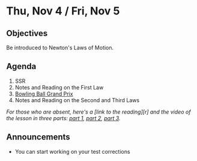 Thu, Nov 4 / Fri, Nov 5
=====================  
  
Objectives  
------------  
Be introduced to Newton's Laws of Motion.  
  
Agenda    
---------    

1. SSR
2. Notes and Reading on the First Law
3. [Bowling Ball Grand Prix][gp]
4. Notes and Reading on the Second and Third Laws

*For those who are absent, here's a [link to the reading][r] and the video of the lesson in three parts: [part 1][p1], [part 2][p2], [part 3][p3].*

Announcements 
 -------------  
- You can start working on your test corrections

[gp]: 
[r]: 
[p1]: https://youtu.be/lQyI4lYilRE
[p2]: https://youtu.be/I1evVoTEZqU
[p3]: https://youtu.be/N2R-OGa47eM
<!--stackedit_data:
eyJoaXN0b3J5IjpbLTIxMTIwNzY0NTQsLTE2MDczMTcxNjcsLT
E4NjMxNzI5NzksMTE3NTg2OTUyMiw1NDY1NzA5NDEsLTEzNjc1
MjQ3NjYsMTgzNDYwODg1NywyMTQxNjc0ODIzLDc4NDAxODcyLD
U3NjY5MTA3MywtMTM2MzI2Nzc2MywtMjE0NjY1MjExNiwxNDU3
MDkzNDIyLC0yMDEyOTAwMzU1LC0xNDY2OTc2NiwtOTg2NjkzNz
k3LC0yMDA0NzA1MDk4LC0xNzc2Nzg3OTM3LC0zNDQzMjY5NTks
MjA0MzczMjM4MV19
-->